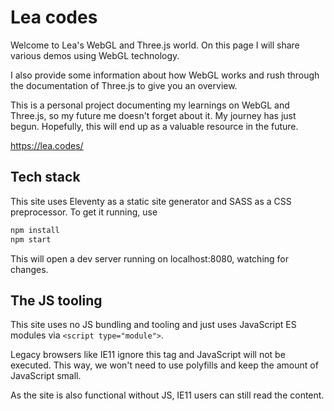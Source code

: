 # Lea codes

Welcome to Lea's WebGL and Three.js world. On this page I will share various demos using WebGL technology.

I also provide some information about how WebGL works and rush through the documentation of
Three.js to give you an overview.

This is a personal project documenting my learnings on WebGL and Three.js, so my future me doesn't forget about it.
My journey has just begun. Hopefully, this will end up as a valuable resource in the future.

https://lea.codes/

## Tech stack

This site uses Eleventy as a static site generator and SASS as a CSS preprocessor.
To get it running, use

```sh
npm install
npm start
```

This will open a dev server running on localhost:8080, watching for changes.

## The JS tooling

This site uses no JS bundling and tooling and just uses JavaScript ES modules via `<script type="module">`.

Legacy browsers like IE11 ignore this tag and JavaScript will not be executed.
This way, we won't need to use polyfills and keep the amount of JavaScript small.

As the site is also functional without JS, IE11 users can still read the content.
